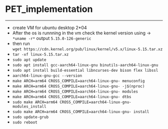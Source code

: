 # PET_implementation

***

* create VM for ubuntu desktop 2*04
* After the os is runnning in the vm check the kernel version using -> 
    ```*uname -r*``` output ```5.15.0-126-generic```
* then run \
```wget https://cdn.kernel.org/pub/linux/kernel/v5.x/linux-5.15.tar.xz```
* ```tar -xf linux-5.15.tar.xz```
* ```sudo apt update```
* ```sudo apt install gcc-aarch64-linux-gnu binutils-aarch64-linux-gnu```
* ```sudo apt install build-essential libncurses-dev bison flex libssl```
* ```aarch64-linux-gnu-gcc --version```
* ```make ARCH=arm64 CROSS_COMPILE=aarch64-linux-gnu- menuconfig```
* ```make ARCH=arm64 CROSS_COMPILE=aarch64-linux-gnu- -j$(nproc)```
* ```make ARCH=arm64 CROSS_COMPILE=aarch64-linux-gnu- modules```
* ```make ARCH=arm64 CROSS_COMPILE=aarch64-linux-gnu- dtbs```
* ```sudo make ARCH=arm64 CROSS_COMPILE=aarch64-linux-gnu- modules_install```
* ```sudo make ARCH=arm64 CROSS_COMPILE=aarch64-linux-gnu- install```
* ```sudo update-grub```
* ```sudo reboot```